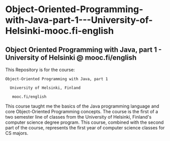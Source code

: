# Object-Oriented-Programming-with-Java-part-1---University-of-Helsinki-mooc.fi-english
Object Oriented Programming with Java, part 1 - University of Helsinki @ mooc.fi/english
----------------------------------------------------------------------------------------
This Repository is for the course: 
    
    Object-Oriented Programming with Java, part 1 

      University of Helsinki, Finland

       mooc.fi/english

This course taught me the basics of the Java programming language and core Object-Oriented Programming concepts. The course is the first of a two semester line of classes from the University of Helsinki, Finland's computer science degree program. This course, combined with the second part of the course, represents the first year of computer science classes for CS majors. 
